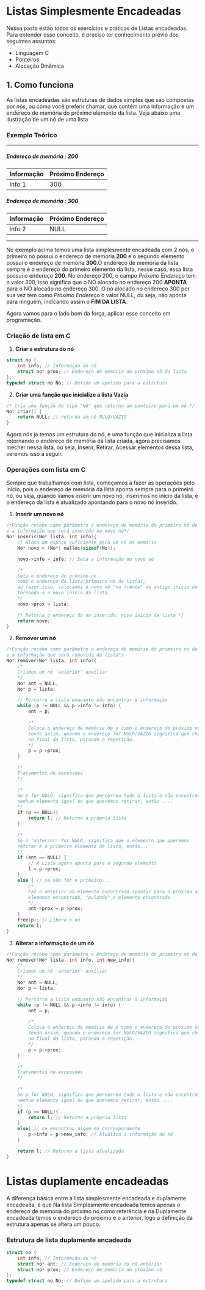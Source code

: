 # Listas Simplesmente Encadeadas
Nessa pasta estão todos os exercícios e práticas de Listas encadeadas. 
Para entender esse conceito, é preciso ter conhecimento prévio dos seguintes assuntos:

- Linguagem C
- Ponteiros
- Alocação Dinâmica

## 1. Como funciona
As listas encadeadas são estruturas de dados simples que são compostas por _nós_, ou como você preferir chamar, que contém uma informação e um endereço de memória do próximo elemento da lista. Veja abaixo uma ilustração de um nó de uma lista

### **Exemplo Teórico**
	
---------------------------

##### Endereço de memória : 200
Informação | Próximo Endereço
------------ | -------------	
Info 1| 300

##### Endereço de memória : 300
Informação | Próximo Endereço
------------ | -------------	
Info 2| NULL

---------------------------

No exemplo acima temos uma lista simplesmente encadeada com 2 nós, o primeiro nó possui o endereço de memória **200** e o segundo elemento possui o endereço de memória **300**.O endereço de memória da lista sempre é o endereço do primeiro elemento da lista, nesse caso, essa lista possui o endereço **200**. No endereço 200, o campo *Próximo Endereço* tem o valor 300, isso significa que o NÓ alocado no endereço 200 **APONTA** para o NÓ alocado no endereço 300. O nó alocado no endereço 300 por sua vez tem como *Próximo Endereço* o valor NULL, ou seja, não aponta para ninguém, indicando assim o **FIM DA LISTA**.

Agora vamos para o lado bom da força, aplicar esse conceito em programação.

### **Criação de lista em C**

1. **Criar a estrutura do nó**

```c
struct no {
    int info; // Informação do nó
    struct no* prox; // Endereço de memória do próximo nó da lista
};
typedef struct no No; // Define um apelido para a estrutura
```

2. **Criar uma função que inicialize a lista Vazia**

```c
/* Cria uma função do tipo "Nó" que retorna um ponteiro para um nó */ 
No* criar() {    
	return NULL; // retorna um nó NULO/VAZIO
}
```
Agora nós ja temos um estrutura do nó, e uma função que inicializa a lista retornando o endereço de memória da lista criada, agora precisamos mecher nessa lista, ou seja, Inserir, Retirar, Acessar elementos dessa lista, veremos isso a seguir.

### **Operações com lista em C**
Sempre que trabalhamos com lista, começamos a fazer as operações pelo inicio, pois o endereço de memória da lista aponta sempre para o primeiró nó, ou seja, quando vamos inserir um novo nó, inserimos no inicio da lista, e o endereço da lista é atualizado apontando para o novo nó inserido.

1. **Inserir um novo nó**

```c
/*Função recebe como parâmetro o endereço de memória do primeiro nó da lista
e a informação que será inserida no novo nó*/
No* inserir(No* lista, int info){
	// Aloca um espaço suficiente para um nó na memória
	No* novo = (No*) malloc(sizeof(No)); 

	novo->info = info; // Seta a informação do novo nó

	/* 
	Seta o endereço do próximo nó 
	como o endereço da lista(primeiro nó da lista),
	ao fazer isso, colocamos o novo nó "na frente" do antigo inicio da lista,
	tornando-o o novo início da lista 
	*/
	novo->prox = lista; 

	/* Retorna o endereço do nó inserido, novo início da lista */
	return novo; 
}
```

2. **Remover um nó**

```c
/*Função recebe como parâmetro o endereço de memória do primeiro nó da lista
e a informação que será removida da lista*/
No* remover(No* lista, int info){
	/*
	Criamos um nó 'anterior' auxiliar
	*/
	No* ant = NULL;
    No* p = lista;

    // Percorre a lista enquanto não encontrar a informação
    while (p != NULL && p->info != info) {
        ant = p;

        /*
        Coloca o endereço de memória de p como o endereço do próximo nó,
        sendo assim, quando o endereço for NULO/VAZIO significa que chegou
        no final da lista, parando a repetição.
        */
        p = p->prox; 
    }

    /*
    Tratamentos de excessões
    */

    /*
    Se p for NULO, significa que percorreu toda a lista e não encontrou
    nenhum elemento igual ao que queremos retirar, então ....
    */
    if (p == NULL){
        return l; // Retorna a própria lista
    }

    /* 
    Se o 'anterior' for NULO, significa que o elemento que queremos
    retirar é o primeiro elemento da lista, então...
    */
    if (ant == NULL) {
        // A Lista agora aponta para o segundo elemento
        l = p->prox; 
    }
    else { // se não for o primeiro...
    	/*
    	Faz o anterior ao elemento encontrado apontar para o próximo ao
    	elemento encontrado, "pulando" o elemento encontrado
    	*/
        ant->prox = p->prox;
    }
    free(p); // Libera o nó
    return l;
}
```

3. **Alterar a informação de um nó**

```c
/*Função recebe como parâmetro o endereço de memória do primeiro nó da lista, a informação do nó que queremos alterar e a nova informação*/
No* remover(No* lista, int info, int new_info){
	/*
	Criamos um nó 'anterior' auxiliar
	*/
	No* ant = NULL;
    No* p = lista;

    // Percorre a lista enquanto não encontrar a informação
    while (p != NULL && p->info != info) {
        ant = p;

        /*
        Coloca o endereço de memória de p como o endereço do próximo nó,
        sendo assim, quando o endereço for NULO/VAZIO significa que chegou
        no final da lista, parando a repetição.
        */
        p = p->prox; 
    }

    /*
    Tratamentos de excessões
    */

    /*
    Se p for NULO, significa que percorreu toda a lista e não encontrou
    nenhum elemento igual ao que queremos retirar, então ....
    */
    if (p == NULL){
        return l; // Retorna a própria lista
    }
    else{ // se encontrou algum nó correspondente
    	p->info = p->new_info; // Atualiza a informação do nó
    }

    return l; // Retorna a lista atualizada
}
```

# Listas duplamente encadeadas

A diferença básica entre a lista simplesmente encadeada e duplamente encadeada, é que Na lista Simplesmente encadeada temos apenas o endereço de memória do próximo nó como referência e na Duplamente encadeada temos o endereço do próximo e o anterior, logo a definição da estrutura apenas se altera um pouco.

### Estrutura de lista duplamente encadeada

```c
struct no {
    int info; // Informação do nó
    struct no* ant; // Endereço de memória do nó anterior
    struct no* prox; // Endereço de memória do próximo nó
};
typedef struct no No; // Define um apelido para a estrutura
```